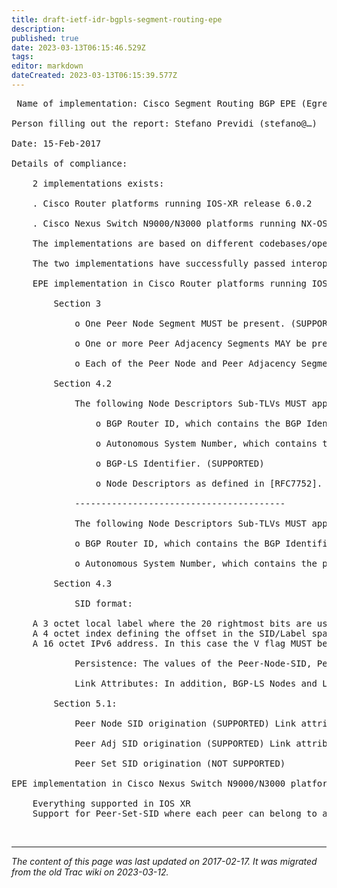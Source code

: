 ```yaml
---
title: draft-ietf-idr-bgpls-segment-routing-epe
description: 
published: true
date: 2023-03-13T06:15:46.529Z
tags: 
editor: markdown
dateCreated: 2023-03-13T06:15:39.577Z
---
```


<pre>
 Name of implementation: Cisco Segment Routing BGP EPE (Egress Peer Engineering)

Person filling out the report: Stefano Previdi (stefano@…)

Date: 15-Feb-2017

Details of compliance:

    2 implementations exists:

    . Cisco Router platforms running IOS-XR release 6.0.2

    . Cisco Nexus Switch N9000/N3000 platforms running NX-OS 7.0(3)I5(1) or greater

    The implementations are based on different codebases/operating systems and have been written by different teams.

    The two implementations have successfully passed interoperability tests based on the supported features described here below.

    EPE implementation in Cisco Router platforms running IOS-XR release 6.0.2

        Section 3

            o One Peer Node Segment MUST be present. (SUPPORTED)

            o One or more Peer Adjacency Segments MAY be present. (SUPPORTED)

            o Each of the Peer Node and Peer Adjacency Segment MAY use the same Peer-Set. (NOT SUPPORTED)

        Section 4.2

            The following Node Descriptors Sub-TLVs MUST appear in the Link NLRI as Local Node Descriptors:

                o BGP Router ID, which contains the BGP Identifier of the local BGP-EPE capable node. (SUPPORTED)

                o Autonomous System Number, which contains the local ASN or local confederation identifier (ASN) if confederations are used. (SUPPORTED)

                o BGP-LS Identifier. (SUPPORTED)

                o Node Descriptors as defined in [RFC7752]. (NOT SUPPORTED)

            ----------------------------------------

            The following Node Descriptors Sub-TLVs MUST appear in the Link NLRI as Remote Node Descriptors:

            o BGP Router ID, which contains the BGP Identifier of the peer node. (SUPPORTED)

            o Autonomous System Number, which contains the peer ASN or the peer confederation identifier (ASN), if confederations are used. (SUPPORTED)

        Section 4.3

            SID format:

    A 3 octet local label where the 20 rightmost bits are used for encoding the label value. In this case the V and L flags MUST be set. (SUPPORTED)
    A 4 octet index defining the offset in the SID/Label space advertised by this router using the encodings defined in Section 3.1. In this case V and L flags MUST be unset. (SUPPORTED)
    A 16 octet IPv6 address. In this case the V flag MUST be set. The L flag MUST be unset if the IPv6 address is globally unique. (NOT SUPPORTED) 

            Persistence: The values of the Peer-Node-SID, Peer-Adj-SID and Peer-Set-SID Sub-TLVs SHOULD be persistent across router restart. (NOT SUPPORTED)

            Link Attributes: In addition, BGP-LS Nodes and Link Attributes, as defined in [RFC7752] MAY be inserted in order to advertise the characteristics of the link. (NOT SUPPORTED)

        Section 5.1:

            Peer Node SID origination (SUPPORTED) Link attributes from RFC7752 (NOT SUPPORTED)

            Peer Adj SID origination (SUPPORTED) Link attributes from RFC7752 (NOT SUPPORTED)

            Peer Set SID origination (NOT SUPPORTED)

EPE implementation in Cisco Nexus Switch N9000/N3000 platforms running NX-OS 7.0(3)I5(1) or greater

    Everything supported in IOS XR
    Support for Peer-Set-SID where each peer can belong to a single peer set. 
</pre>


&nbsp;
&nbsp;
&nbsp;

---

*The content of this page was last updated on 2017-02-17. It was migrated from the old Trac wiki on 2023-03-12.*